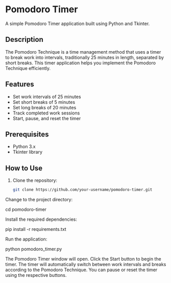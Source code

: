 # Pomodoro Timer

A simple Pomodoro Timer application built using Python and Tkinter.

## Description

The Pomodoro Technique is a time management method that uses a timer to break work into intervals, traditionally 25 minutes in length, separated by short breaks. This timer application helps you implement the Pomodoro Technique efficiently.

## Features

- Set work intervals of 25 minutes
- Set short breaks of 5 minutes
- Set long breaks of 20 minutes
- Track completed work sessions
- Start, pause, and reset the timer

## Prerequisites

- Python 3.x
- Tkinter library

## How to Use

1. Clone the repository:

   ```bash
   git clone https://github.com/your-username/pomodoro-timer.git
   ```

Change to the project directory:

cd pomodoro-timer

Install the required dependencies:

pip install -r requirements.txt

Run the application:

python pomodoro_timer.py

The Pomodoro Timer window will open. Click the Start button to begin the timer.
The timer will automatically switch between work intervals and breaks according to the Pomodoro Technique. You can pause or reset the timer using the respective buttons.
